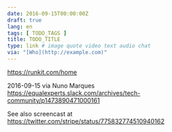 ```yaml
---
date: 2016-09-15T00:00:00Z
draft: true
lang: en
tags: [ TODO_TAGS ]
title: TODO_TITLE
type: link # image quote video text audio chat
via: "[Who](http://example.com)"
---
```


<https://runkit.com/home>

2016-09-15 via Nuno Marques
https://equalexperts.slack.com/archives/tech-community/p1473890471000161



See also screencast at https://twitter.com/stripe/status/775832774510940162




